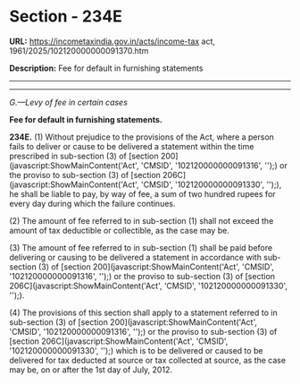 # Section - 234E

**URL:** https://incometaxindia.gov.in/acts/income-tax act, 1961/2025/102120000000091370.htm

**Description:** Fee for default in furnishing statements

---

****

_G.—Levy of fee in certain cases_

**Fee for default in furnishing statements.**

**234E.** (1) Without prejudice to the provisions of the Act, where a person fails to deliver or cause to be delivered a statement within the time prescribed in sub-section (3) of [section 200](javascript:ShowMainContent\('Act', 'CMSID', '102120000000091316', ''\);) or the proviso to sub-section (3) of [section 206C](javascript:ShowMainContent\('Act', 'CMSID', '102120000000091330', ''\);), he shall be liable to pay, by way of fee, a sum of two hundred rupees for every day during which the failure continues.

(2) The amount of fee referred to in sub-section (1) shall not exceed the amount of tax deductible or collectible, as the case may be.

(3) The amount of fee referred to in sub-section (1) shall be paid before delivering or causing to be delivered a statement in accordance with sub-section (3) of [section 200](javascript:ShowMainContent\('Act', 'CMSID', '102120000000091316', ''\);) or the proviso to sub-section (3) of [section 206C](javascript:ShowMainContent\('Act', 'CMSID', '102120000000091330', ''\);).

(4) The provisions of this section shall apply to a statement referred to in sub-section (3) of [section 200](javascript:ShowMainContent\('Act', 'CMSID', '102120000000091316', ''\);) or the proviso to sub-section (3) of [section 206C](javascript:ShowMainContent\('Act', 'CMSID', '102120000000091330', ''\);) which is to be delivered or caused to be delivered for tax deducted at source or tax collected at source, as the case may be, on or after the 1st day of July, 2012.